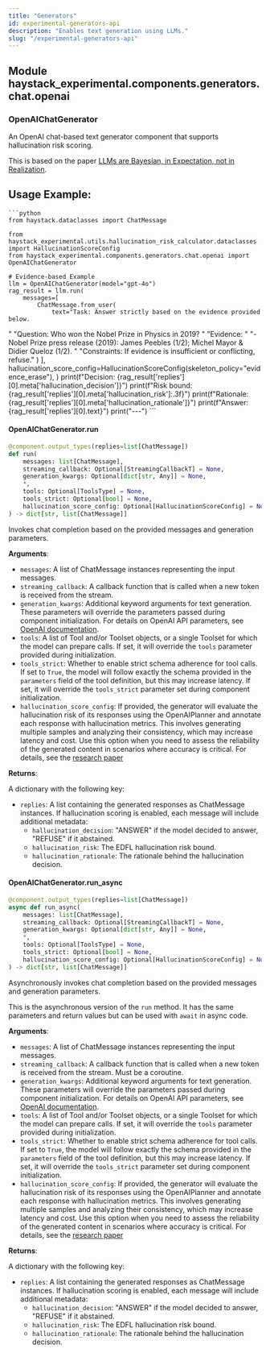 ```yaml
---
title: "Generators"
id: experimental-generators-api
description: "Enables text generation using LLMs."
slug: "/experimental-generators-api"
---
```


<a id="haystack_experimental.components.generators.chat.openai"></a>

## Module haystack\_experimental.components.generators.chat.openai

<a id="haystack_experimental.components.generators.chat.openai.OpenAIChatGenerator"></a>

### OpenAIChatGenerator

An OpenAI chat-based text generator component that supports hallucination risk scoring.

This is based on the paper
[LLMs are Bayesian, in Expectation, not in Realization](https://arxiv.org/abs/2507.11768).

## Usage Example:

    ```python
    from haystack.dataclasses import ChatMessage

    from haystack_experimental.utils.hallucination_risk_calculator.dataclasses import HallucinationScoreConfig
    from haystack_experimental.components.generators.chat.openai import OpenAIChatGenerator

    # Evidence-based Example
    llm = OpenAIChatGenerator(model="gpt-4o")
    rag_result = llm.run(
        messages=[
            ChatMessage.from_user(
                text="Task: Answer strictly based on the evidence provided below.
"
                "Question: Who won the Nobel Prize in Physics in 2019?
"
                "Evidence:
"
                "- Nobel Prize press release (2019): James Peebles (1/2); Michel Mayor & Didier Queloz (1/2).
"
                "Constraints: If evidence is insufficient or conflicting, refuse."
            )
        ],
        hallucination_score_config=HallucinationScoreConfig(skeleton_policy="evidence_erase"),
    )
    print(f"Decision: {rag_result['replies'][0].meta['hallucination_decision']}")
    print(f"Risk bound: {rag_result['replies'][0].meta['hallucination_risk']:.3f}")
    print(f"Rationale: {rag_result['replies'][0].meta['hallucination_rationale']}")
    print(f"Answer:
{rag_result['replies'][0].text}")
    print("---")
    ```

<a id="haystack_experimental.components.generators.chat.openai.OpenAIChatGenerator.run"></a>

#### OpenAIChatGenerator.run

```python
@component.output_types(replies=list[ChatMessage])
def run(
    messages: list[ChatMessage],
    streaming_callback: Optional[StreamingCallbackT] = None,
    generation_kwargs: Optional[dict[str, Any]] = None,
    *,
    tools: Optional[ToolsType] = None,
    tools_strict: Optional[bool] = None,
    hallucination_score_config: Optional[HallucinationScoreConfig] = None
) -> dict[str, list[ChatMessage]]
```

Invokes chat completion based on the provided messages and generation parameters.

**Arguments**:

- `messages`: A list of ChatMessage instances representing the input messages.
- `streaming_callback`: A callback function that is called when a new token is received from the stream.
- `generation_kwargs`: Additional keyword arguments for text generation. These parameters will
override the parameters passed during component initialization.
For details on OpenAI API parameters, see [OpenAI documentation](https://platform.openai.com/docs/api-reference/chat/create).
- `tools`: A list of Tool and/or Toolset objects, or a single Toolset for which the model can prepare calls.
If set, it will override the `tools` parameter provided during initialization.
- `tools_strict`: Whether to enable strict schema adherence for tool calls. If set to `True`, the model will follow exactly
the schema provided in the `parameters` field of the tool definition, but this may increase latency.
If set, it will override the `tools_strict` parameter set during component initialization.
- `hallucination_score_config`: If provided, the generator will evaluate the hallucination risk of its responses using
the OpenAIPlanner and annotate each response with hallucination metrics.
This involves generating multiple samples and analyzing their consistency, which may increase
latency and cost. Use this option when you need to assess the reliability of the generated content
in scenarios where accuracy is critical.
For details, see the [research paper](https://arxiv.org/abs/2507.11768)

**Returns**:

A dictionary with the following key:
- `replies`: A list containing the generated responses as ChatMessage instances. If hallucination
scoring is enabled, each message will include additional metadata:
  - `hallucination_decision`: "ANSWER" if the model decided to answer, "REFUSE" if it abstained.
  - `hallucination_risk`: The EDFL hallucination risk bound.
  - `hallucination_rationale`: The rationale behind the hallucination decision.

<a id="haystack_experimental.components.generators.chat.openai.OpenAIChatGenerator.run_async"></a>

#### OpenAIChatGenerator.run\_async

```python
@component.output_types(replies=list[ChatMessage])
async def run_async(
    messages: list[ChatMessage],
    streaming_callback: Optional[StreamingCallbackT] = None,
    generation_kwargs: Optional[dict[str, Any]] = None,
    *,
    tools: Optional[ToolsType] = None,
    tools_strict: Optional[bool] = None,
    hallucination_score_config: Optional[HallucinationScoreConfig] = None
) -> dict[str, list[ChatMessage]]
```

Asynchronously invokes chat completion based on the provided messages and generation parameters.

This is the asynchronous version of the `run` method. It has the same parameters and return values
but can be used with `await` in async code.

**Arguments**:

- `messages`: A list of ChatMessage instances representing the input messages.
- `streaming_callback`: A callback function that is called when a new token is received from the stream.
Must be a coroutine.
- `generation_kwargs`: Additional keyword arguments for text generation. These parameters will
override the parameters passed during component initialization.
For details on OpenAI API parameters, see [OpenAI documentation](https://platform.openai.com/docs/api-reference/chat/create).
- `tools`: A list of Tool and/or Toolset objects, or a single Toolset for which the model can prepare calls.
If set, it will override the `tools` parameter provided during initialization.
- `tools_strict`: Whether to enable strict schema adherence for tool calls. If set to `True`, the model will follow exactly
the schema provided in the `parameters` field of the tool definition, but this may increase latency.
If set, it will override the `tools_strict` parameter set during component initialization.
- `hallucination_score_config`: If provided, the generator will evaluate the hallucination risk of its responses using
the OpenAIPlanner and annotate each response with hallucination metrics.
This involves generating multiple samples and analyzing their consistency, which may increase
latency and cost. Use this option when you need to assess the reliability of the generated content
in scenarios where accuracy is critical.
For details, see the [research paper](https://arxiv.org/abs/2507.11768)

**Returns**:

A dictionary with the following key:
- `replies`: A list containing the generated responses as ChatMessage instances. If hallucination
scoring is enabled, each message will include additional metadata:
  - `hallucination_decision`: "ANSWER" if the model decided to answer, "REFUSE" if it abstained.
  - `hallucination_risk`: The EDFL hallucination risk bound.
  - `hallucination_rationale`: The rationale behind the hallucination decision.

